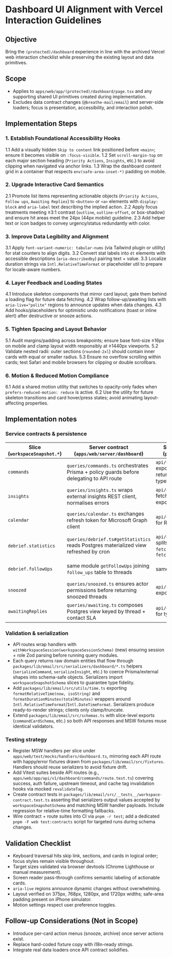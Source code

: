 # Dashboard UI Alignment with Vercel Interaction Guidelines

## Objective
Bring the `(protected)/dashboard` experience in line with the archived Vercel web interaction checklist while preserving the existing layout and data primitives.

## Scope
- Applies to `apps/web/app/(protected)/dashboard/page.tsx` and any supporting shared UI primitives created during implementation.
- Excludes data contract changes (`@breathe-mail/email`) and server-side loaders; focus is presentation, accessibility, and interaction polish.

## Implementation Steps

### 1. Establish Foundational Accessibility Hooks
  1.1 Add a visually hidden `Skip to content` link positioned before `<main>`; ensure it becomes visible on `:focus-visible`.
  1.2 Set `scroll-margin-top` on each major section heading (`Priority Actions`, `Insights`, etc.) to avoid clipping when navigated via anchor links.
  1.3 Wrap the dashboard content grid in a container that respects `env(safe-area-inset-*)` padding on mobile.

### 2. Upgrade Interactive Card Semantics
  2.1 Promote list items representing actionable objects (`Priority Actions`, `Follow ups`, `Awaiting Replies`) to `<button>` or `<a>` elements with `display: block` and `aria-label` text describing the implied action.
  2.2 Apply focus treatments meeting ≥3:1 contrast (`outline`, `outline-offset`, or box-shadow) and ensure hit areas meet the 24px (44px mobile) guideline.
  2.3 Add helper text or icon badges to convey urgency/status redundantly with color.

### 3. Improve Data Legibility and Alignment
  3.1 Apply `font-variant-numeric: tabular-nums` (via Tailwind plugin or utility) for stat counters to align digits.
  3.2 Convert stat labels into `dt` elements with accessible descriptions (`aria-describedby`) pairing text + value.
  3.3 Localize duration strings via `Intl.RelativeTimeFormat` or placeholder util to prepare for locale-aware numbers.

### 4. Layer Feedback and Loading States
  4.1 Introduce skeleton components that mirror card layout; gate them behind a loading flag for future data fetching.
  4.2 Wrap follow-up/awaiting lists with `aria-live="polite"` regions to announce updates when data changes.
  4.3 Add hooks/placeholders for optimistic undo notifications (toast or inline alert) after destructive or snooze actions.

### 5. Tighten Spacing and Layout Behavior
  5.1 Audit margins/padding across breakpoints; ensure base font-size ≥16px on mobile and clamp layout width responsibly at ≥1440px viewports.
  5.2 Validate nested radii: outer sections (`rounded-2xl`) should contain inner cards with equal or smaller radius.
  5.3 Ensure no overflow scrolling within cards; test Safari and mobile browsers for clipping or double scrollbars.

### 6. Motion & Reduced Motion Compliance
  6.1 Add a shared motion utility that switches to opacity-only fades when `prefers-reduced-motion: reduce` is active.
  6.2 Use the utility for future skeleton transitions and card hover/press states; avoid animating layout-affecting properties.

## Implementation notes

### Service contracts & persistence

| Slice (`workspaceSnapshot.*`) | Server contract (`apps/web/server/dashboard`) | Shared client helper (`packages/lib/email`) | Persistence & source of truth | Cache & invalidation |
| --- | --- | --- | --- | --- |
| `commands` | `queries/commands.ts` orchestrates Prisma + policy guards before delegating to API route | `api/dashboard/commands.ts` exports `fetchCommands` returning `CommandCard[]` typed by schema | Postgres `command_cards` + `command_actions` via Prisma | `unstable_cache` (30s) keyed by workspace + actor; `revalidateTag('dashboard:commands')` on mutations |
| `insights` | `queries/insights.ts` wraps external insights REST client, normalises errors | `api/dashboard/insights.ts` fetches from route + exposes typed errors | External insights API (no DB) | `unstable_cache` (60s) keyed by workspace + locale; manual bust on settings changes |
| `calendar` | `queries/calendar.ts` exchanges refresh token for Microsoft Graph client | `api/dashboard/calendar.ts` for RSC consumption | Microsoft Graph + refresh tokens stored in Postgres `connected_accounts` | `unstable_cache` (5m) w/ tag `dashboard:calendar`; expire when webhook signals new events |
| `debrief.statistics` | `queries/debrief.ts#getStatistics` reads Postgres materialized view refreshed by cron | `api/dashboard/debrief.ts` splits helpers `fetchDebriefStats` & `fetchFollowUps` | Postgres `dashboard_debrief_mv` refreshed every 5m | `unstable_cache` (15s) tag `dashboard:debrief` |
| `debrief.followUps` | same module `getFollowUps` joining `follow_ups` table to threads | same client helper as stats | Postgres `follow_ups` table | Cache piggybacks on `dashboard:debrief`; invalidated by snooze/resolve mutations |
| `snoozed` | `queries/snoozed.ts` ensures actor permissions before returning snoozed threads | `api/dashboard/snoozed.ts` exports `fetchSnoozed` | Postgres `snoozed_threads` | No response cache; rely on ISR revalidation via `revalidateTag('dashboard:snoozed')` |
| `awaitingReplies` | `queries/awaiting.ts` composes Postgres view keyed by thread + contact SLA | `api/dashboard/awaiting.ts` for typed fetching | Postgres `awaiting_replies` view | `unstable_cache` (30s) tag `dashboard:awaiting`; invalidated on inbound message webhook |

### Validation & serialization
- API routes wrap handlers with `withWorkspaceSession(workspaceSessionSchema)` (new) ensuring session + role Zod parsing before running query modules.
- Each query returns raw domain entities that flow through `packages/lib/email/src/serializers/dashboard/*.ts` helpers (`serializeCommand`, `serializeInsight`, etc.) to coerce Prisma/external shapes into schema-safe objects. Serializers import `workspaceSnapshotSchema` slices to guarantee type fidelity.
- Add `packages/lib/email/src/utils/time.ts` exporting `formatRelativeTime(now, isoString)` and `formatDurationMinutes(totalMinutes)` wrappers around `Intl.RelativeTimeFormat`/`Intl.DateTimeFormat`. Serializers produce ready-to-render strings; clients only clamp/truncate.
- Extend `packages/lib/email/src/schemas.ts` with slice-level exports (`commandCardSchema`, etc.) so both API responses and MSW fixtures reuse identical validators.

### Testing strategy
- Register MSW handlers per slice under `apps/web/test/mocks/handlers/dashboard.ts`, mirroring each API route with happy/error fixtures drawn from `packages/lib/email/src/fixtures`. Handlers should reuse serializers to avoid fixture drift.
- Add Vitest suites beside API routes (e.g., `apps/web/app/api/v1/dashboard/commands/route.test.ts`) covering success, auth failure, upstream timeout, and cache tag invalidation hooks via mocked `revalidateTag`.
- Create contract tests in `packages/lib/email/src/__tests__/workspace-contract.test.ts` asserting that serializers output values accepted by `workspaceSnapshotSchema` and matching MSW handler payloads. Include regression for relative-time formatting fallbacks.
- Wire contract + route suites into CI via `pnpm -r test`; add a dedicated `pnpm -F web test:contracts` script for targeted runs during schema changes.

## Validation Checklist
- Keyboard traversal hits skip link, sections, and cards in logical order; focus styles remain visible throughout.
- Target sizes validated via browser devtools (Chrome Lighthouse or manual measurement).
- Screen reader pass-through confirms semantic labeling of actionable cards.
- `aria-live` regions announce dynamic changes without overwhelming.
- Layout verified on 375px, 768px, 1280px, and 1720px widths; safe-area padding present on iPhone simulator.
- Motion settings respect user preference toggles.

## Follow-up Considerations (Not in Scope)
- Introduce per-card action menus (snooze, archive) once server actions exist.
- Replace hard-coded fixture copy with i18n-ready strings.
- Integrate real data loaders once API contract solidifies.
